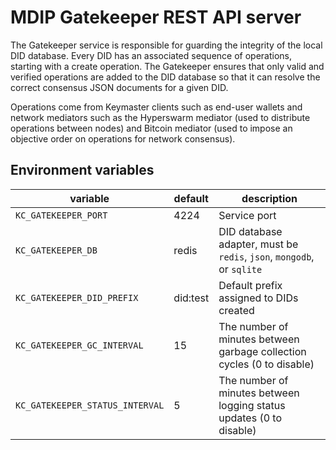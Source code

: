 # MDIP Gatekeeper REST API server

The Gatekeeper service is responsible for guarding the integrity of the local DID database.
Every DID has an associated sequence of operations, starting with a create operation.
The Gatekeeper ensures that only valid and verified operations are added to the DID database so that it can resolve the correct consensus JSON documents for a given DID.

Operations come from Keymaster clients such as end-user wallets and network mediators such as the Hyperswarm mediator (used to distribute operations between nodes) and Bitcoin mediator (used to impose an objective order on operations for network consensus).

## Environment variables

| variable                        | default  | description                                                            |
| ------------------------------- | ---------| ---------------------------------------------------------------------- |
| `KC_GATEKEEPER_PORT`            | 4224     | Service port                                                           |
| `KC_GATEKEEPER_DB`              | redis    | DID database adapter, must be `redis`, `json`, `mongodb`, or `sqlite`  |
| `KC_GATEKEEPER_DID_PREFIX`      | did:test | Default prefix assigned to DIDs created                                |
| `KC_GATEKEEPER_GC_INTERVAL`     | 15       | The number of minutes between garbage collection cycles (0 to disable) |
| `KC_GATEKEEPER_STATUS_INTERVAL` |  5       | The number of minutes between logging status updates (0 to disable)    |
